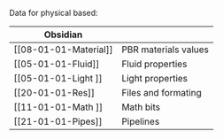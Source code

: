 Data for physical based: 

| Obsidian |  |
| ---- | ---- |
| [[08-01-01-Material]] | PBR materials values |
| [[05-01-01-Fluid]]<br> | Fluid properties |
| [[05-01-01-Light ]] | Light properties |
| [[20-01-01-Res]] | Files and formating  |
| [[11-01-01-Math ]] | Math bits |
| [[21-01-01-Pipes]] | Pipelines |


